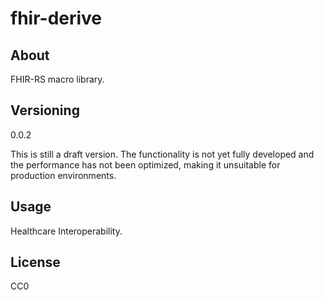 # fhir-derive

## About

FHIR-RS macro library.

## Versioning

0.0.2

This is still a draft version. The functionality is not yet fully developed and the performance has not been optimized, making it unsuitable for production environments.

## Usage

Healthcare Interoperability.

## License

CC0